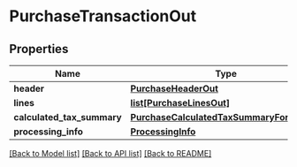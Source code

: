 # PurchaseTransactionOut

## Properties
Name | Type | Description | Notes
------------ | ------------- | ------------- | -------------
**header** | [**PurchaseHeaderOut**](PurchaseHeaderOut.md) |  | 
**lines** | [**list[PurchaseLinesOut]**](PurchaseLinesOut.md) |  | 
**calculated_tax_summary** | [**PurchaseCalculatedTaxSummaryForService**](PurchaseCalculatedTaxSummaryForService.md) |  | 
**processing_info** | [**ProcessingInfo**](ProcessingInfo.md) |  | 

[[Back to Model list]](../README.md#documentation-for-models) [[Back to API list]](../README.md#documentation-for-api-endpoints) [[Back to README]](../README.md)


